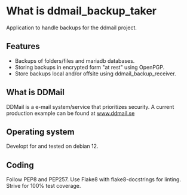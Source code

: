# What is ddmail_backup_taker
Application to handle backups for the ddmail project. 

## Features
- Backups of folders/files and mariadb databases. 
- Storing backups in encrypted form "at rest" using OpenPGP.
- Store backups local and/or offsite using ddmail_backup_receiver.

## What is DDMail
DDMail is a e-mail system/service that prioritizes security. A current production example can be found at www.ddmail.se

## Operating system
Developt for and tested on debian 12.

## Coding
Follow PEP8 and PEP257. Use Flake8 with flake8-docstrings for linting. Strive for 100% test coverage.
